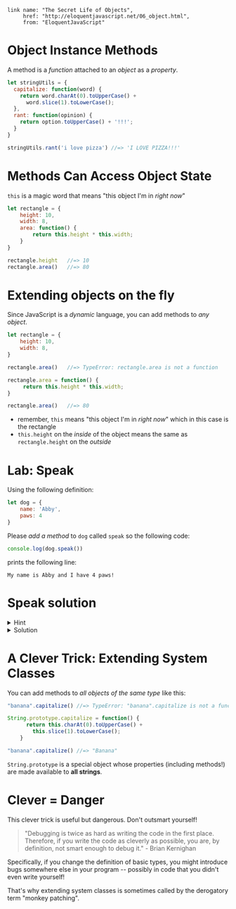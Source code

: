     link name: "The Secret Life of Objects",
         href: "http://eloquentjavascript.net/06_object.html",
         from: "EloquentJavaScript"

# Object Instance Methods

A method is a *function* attached to an *object* as a *property*.

```js
let stringUtils = {
  capitalize: function(word) {
    return word.charAt(0).toUpperCase() +
      word.slice(1).toLowerCase();
  },
  rant: function(opinion) {
    return option.toUpperCase() + '!!!';
  }
}

stringUtils.rant('i love pizza') //=> 'I LOVE PIZZA!!!'
```

# Methods Can Access Object State

`this` is a magic word that means "this object I'm in *right now*"

```js
let rectangle = {
    height: 10,
    width: 8,
    area: function() {
        return this.height * this.width;
    }
}

rectangle.height   //=> 10
rectangle.area()   //=> 80
```

# Extending objects on the fly

Since JavaScript is a *dynamic* language,
you can add methods to *any object*.


```js
let rectangle = {
    height: 10,
    width: 8,
}

rectangle.area()   //=> TypeError: rectangle.area is not a function

rectangle.area = function() {
     return this.height * this.width;
}

rectangle.area()   //=> 80
```

* remember, `this` means "this object I'm in *right now*" which in this case is the rectangle
* `this.height` on the *inside* of the object means the same as `rectangle.height` on the *outside*

# Lab: Speak

Using the following definition:

```javascript
let dog = {
    name: 'Abby',
    paws: 4
}
```

Please *add a method* to `dog` called `speak` so the following code:

```javascript
console.log(dog.speak())
```

prints the following line:

```
My name is Abby and I have 4 paws!
```

# Speak solution

<details>
<summary>Hint</summary>
<div>
You can append a method to an object literally

```js
let dog = {
  name: "Abby"
  paws: 4
  speak: function() {/*code goes here*/}
}
```

or you can append it using dot notation

```js
dog.speak = function(){/*code goes here*/}
```

</div>
</details>

<details>
<summary>Solution</summary>
<div>

```js
let dog = {
    name: 'Abby',
    paws: 4
}

dog.speak = function() {
  return "My name is " + this.name + " and I have " + this.paws + "paws"
}
```

</div>
</details>

# A Clever Trick: Extending System Classes

You can add methods to *all objects of the same type* like this:

```js
"banana".capitalize() //=> TypeError: "banana".capitalize is not a function

String.prototype.capitalize = function() {
      return this.charAt(0).toUpperCase() +
        this.slice(1).toLowerCase();
    }

"banana".capitalize() //=> "Banana"
```

`String.prototype` is a special object whose properties (including methods!) are made available to **all strings**.

# Clever = Danger

This clever trick is useful but dangerous. Don't outsmart yourself!

> "Debugging is twice as hard as writing the code in the first place. Therefore, if you write the code as cleverly as possible, you are, by definition, not smart enough to debug it." - Brian Kernighan

Specifically, if you change the definition of basic types, you might introduce bugs somewhere else in your program -- possibly in code that you didn't even write yourself!

That's why extending system classes is sometimes called by the derogatory term "monkey patching".

